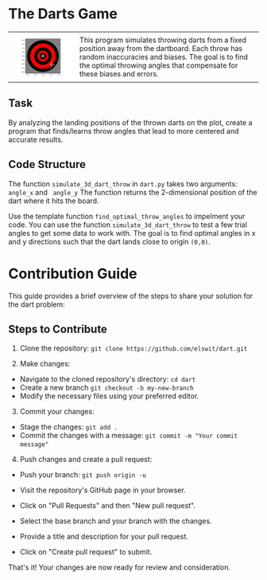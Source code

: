 # The Darts Game

<table>
  <tr>
    <td><img src="darts.png"/> </td>
    <td>This program simulates throwing darts from a fixed position away from the dartboard. Each throw has random inaccuracies and biases. The goal is to find the optimal throwing angles that compensate for these biases and errors.</td>
  </tr>
</table>

## Task 
By analyzing the landing positions of the thrown darts on the plot, create a program that finds/learns throw angles that lead to more centered and accurate  results.

## Code Structure

 The function ``simulate_3d_dart_throw``  in `dart.py` takes two arguments:  ``angle_x`` and `` angle_y`` The function returns the 2-dimensional position of the dart where it hits the board. 
 
Use the template function ``find_optimal_throw_angles`` to impelment your code.   You can use the function `simulate_3d_dart_throw` to test a few trial angles to get some data to work with.  The goal is to find optimal angles in x and y directions such that the dart lands close to origin `(0,0)`.
  

# Contribution Guide

This guide provides a brief overview of the steps to share your solution for the dart problem:

## Steps to Contribute

1. Clone the repository: `git clone https://github.com/elswit/dart.git `


2. Make changes:
- Navigate to the cloned repository's directory: `cd dart`
- Create a new branch `git checkout -b my-new-branch`
- Modify the necessary files using your preferred editor.

3. Commit your changes:
- Stage the changes: `git add .`
- Commit the changes with a message: `git commit -m "Your commit message"`

4. Push changes and create a pull request:
- Push your branch: `git push origin -u`

- Visit the repository's GitHub page in your browser.
- Click on "Pull Requests" and then "New pull request".
- Select the base branch and your branch with the changes.
- Provide a title and description for your pull request.
- Click on "Create pull request" to submit.

That's it! Your changes are now ready for review and consideration.

